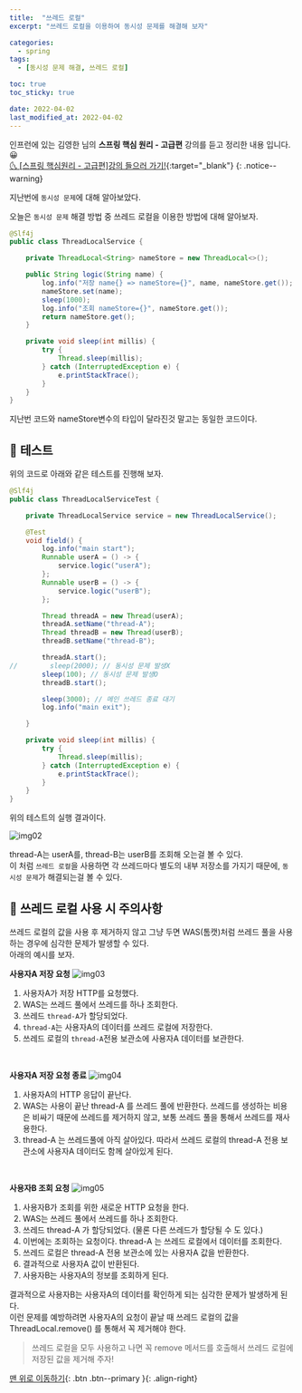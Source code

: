 ```yaml
---
title:  "쓰레드 로컬" 
excerpt: "쓰레드 로컬을 이용하여 동시성 문제를 해결해 보자"

categories:
  - spring
tags:
  - [동시성 문제 해결, 쓰레드 로컬]

toc: true
toc_sticky: true

date: 2022-04-02
last_modified_at: 2022-04-02
---
```


인프런에 있는 김영한 님의 **스프링 핵심 원리 - 고급편** 강의를 듣고 정리한 내용 입니다. 😀    
[🌜 [스프링 핵심원리 - 고급편]강의 들으러 가기!](https://www.inflearn.com/course/%EC%8A%A4%ED%94%84%EB%A7%81-%ED%95%B5%EC%8B%AC-%EC%9B%90%EB%A6%AC-%EA%B3%A0%EA%B8%89%ED%8E%B8/dashboard){:target="_blank"}
{: .notice--warning}

지난번에 `동시성 문제`에 대해 알아보았다.

오늘은 `동시성 문제` 해결 방법 중 쓰레드 로컬을 이용한 방법에 대해 알아보자.

```java
@Slf4j
public class ThreadLocalService {

    private ThreadLocal<String> nameStore = new ThreadLocal<>();

    public String logic(String name) {
        log.info("저장 name{} => nameStore={}", name, nameStore.get());
        nameStore.set(name);
        sleep(1000);
        log.info("조회 nameStore={}", nameStore.get());
        return nameStore.get();
    }

    private void sleep(int millis) {
        try {
            Thread.sleep(millis);
        } catch (InterruptedException e) {
            e.printStackTrace();
        }
    }
}
```
지난번 코드와 nameStore변수의 타입이 달라진것 말고는 동일한 코드이다.

## 🔔 테스트
위의 코드로 아래와 같은 테스트를 진행해 보자.  

```java
@Slf4j
public class ThreadLocalServiceTest {

    private ThreadLocalService service = new ThreadLocalService();

    @Test
    void field() {
        log.info("main start");
        Runnable userA = () -> {
            service.logic("userA");
        };
        Runnable userB = () -> {
            service.logic("userB");
        };

        Thread threadA = new Thread(userA);
        threadA.setName("thread-A");
        Thread threadB = new Thread(userB);
        threadB.setName("thread-B");

        threadA.start();
//        sleep(2000); // 동시성 문제 발생X
        sleep(100); // 동시성 문제 발생O
        threadB.start();

        sleep(3000); // 메인 쓰레드 종료 대기
        log.info("main exit");

    }

    private void sleep(int millis) {
        try {
            Thread.sleep(millis);
        } catch (InterruptedException e) {
            e.printStackTrace();
        }
    }
}
```

위의 테스트의 실행 결과이다.

![img02](https://user-images.githubusercontent.com/93430103/161389488-1eb3ecba-6a91-40cb-8739-a232debd77e9.png)

thread-A는 userA를, thread-B는 userB를 조회해 오는걸 볼 수 있다.  
이 처럼 `쓰레드 로컬`을 사용하면 각 쓰레드마다 별도의 내부 저장소를 가지기 때문에,
`동시성 문제`가 해결되는걸 볼 수 있다.

## 🔔 쓰레드 로컬 사용 시 주의사항

쓰레드 로컬의 값을 사용 후 제거하지 않고 그냥 두면 WAS(톰캣)처럼 쓰레드 풀을 사용하는 경우에 심각한 문제가 발생할 수 있다.  
아래의 예시를 보자.  

**사용자A 저장 요청**
![img03](https://user-images.githubusercontent.com/93430103/161391470-56a4b17e-cb1f-4c91-b949-59ae887bdc71.png)


1. 사용자A가 저장 HTTP를 요청했다.
2. WAS는 쓰레드 풀에서 쓰레드를 하나 조회한다.
3. 쓰레드 `thread-A`가 할당되었다.
4. `thread-A`는 사용자A의 데이터를 쓰레드 로컬에 저장한다.
5. 쓰레드 로컬의 `thread-A`전용 보관소에 사용자A 데이터를 보관한다.

<br>

**사용자A 저장 요청 종료**
![img04](https://user-images.githubusercontent.com/93430103/161391471-3b194e7c-a498-48ed-a9a4-3991fd40e1b8.png)

1. 사용자A의 HTTP 응답이 끝난다.
2. WAS는 사용이 끝난 thread-A 를 쓰레드 풀에 반환한다. 쓰레드를 생성하는 비용은 비싸기 때문에 쓰레드를 제거하지 않고, 보통 쓰레드 풀을 통해서 쓰레드를 재사용한다.
3. thread-A 는 쓰레드풀에 아직 살아있다. 따라서 쓰레드 로컬의 thread-A 전용 보관소에 사용자A 데이터도 함께 살아있게 된다.

<br>

**사용자B 조회 요청**
![img05](https://user-images.githubusercontent.com/93430103/161391473-e855f4fd-0004-4ff5-920c-ea8099f867d5.png)

1. 사용자B가 조회를 위한 새로운 HTTP 요청을 한다.
2. WAS는 쓰레드 풀에서 쓰레드를 하나 조회한다.
3. 쓰레드 thread-A 가 할당되었다. (물론 다른 쓰레드가 할당될 수 도 있다.)
4. 이번에는 조회하는 요청이다. thread-A 는 쓰레드 로컬에서 데이터를 조회한다. 
5. 쓰레드 로컬은 thread-A 전용 보관소에 있는 사용자A 값을 반환한다.
6. 결과적으로 사용자A 값이 반환된다.
7. 사용자B는 사용자A의 정보를 조회하게 된다.

결과적으로 사용자B는 사용자A의 데이터를 확인하게 되는 심각한 문제가 발생하게 된다.  
이런 문제를 예방하려면 사용자A의 요청이 끝날 때 쓰레드 로컬의 값을 ThreadLocal.remove() 를 통해서 꼭 제거해야 한다.


> 쓰레드 로컬을 모두 사용하고 나면 꼭 remove 메서드를 호출해서 쓰레드 로컬에 저장된 값을 제거해 주자!


[맨 위로 이동하기](#){: .btn .btn--primary }{: .align-right}
<br>
